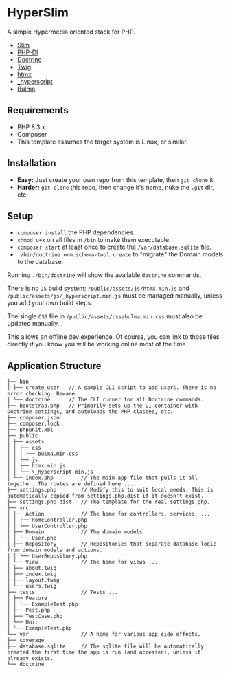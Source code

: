 # HyperSlim

A simple Hypermedia oriented stack for PHP.

- [Slim](http://slimframework.com)
- [PHP-DI](http://php-di.org)
- [Doctrine](http://doctrine-project.org)
- [Twig](http://twig.symfony.com)
- [htmx](http://htmx.org)
- [\_hyperscript](http://hyperscript.org)
- [Bulma](http://bulma.io)

## Requirements

- PHP 8.3.x
- Composer
- This template assumes the target system is Linux, or similar.

## Installation

- **Easy:** Just create your own repo from this template, then `git clone` it.
- **Harder:** `git clone` this repo, then change it's name, nuke the `.git` dir, etc.

## Setup

- `composer install` the PHP dependencies.
- `chmod u+x` on all files in `/bin` to make them executable.
- `composer start` at least once to create the `/var/database.sqlite` file.
- `./bin/doctrine orm:schema-tool:create` to "migrate" the Domain models to the database.

Running `./bin/doctrine` will show the available `doctrine` commands.

There is no `JS` build system; `/public/assets/js/htmx.min.js` and `/public/assets/js/_hyperscript.min.js`
must be managed manually, unless you add your own build steps.

The single `CSS` file in `/public/assets/css/bulma.min.css` must also be updated manually.

This allows an offline dev experience. Of course, you can link to those files directly if you know you
will be working online most of the time.

## Application Structure

```
├── bin
│ ├── create_user   // A sample CLI script to add users. There is no error checking. Beware.
│ └── doctrine      // The CLI runner for all Doctrine commands.
├── bootstrap.php   // Primarily sets up the DI container with Doctrine settings, and autoloads the PHP classes, etc.
├── composer.json
├── composer.lock
├── phpunit.xml
├── public
│ ├── assets
│ │ ├── css
│ │ │ └── bulma.min.css
│ │ └── js
│ │ ├── htmx.min.js
│ │ └── \_hyperscript.min.js
│ └── index.php         // The main app file that pulls it all together. The routes are defined here ...
├── settings.php        // Modify this to suit local needs. This is automatically copied from settings.php.dist if it doesn't exist.
├── settings.php.dist   // The template for the real settings.php.
├── src
│ ├── Action            // The home for controllers, services, ...
│ │ ├── HomeController.php
│ │ └── UserController.php
│ ├── Domain            // The domain models
│ │ └── User.php
│ ├── Repository        // Repositories that separate database logic from domain models and actions.
│ │ └── UserRepository.php
│ └── View              // The home for views ...
│ ├── about.twig
│ ├── index.twig
│ ├── layout.twig
│ └── users.twig
├── tests               // Tests ...
│ ├── Feature
│ │ └── ExampleTest.php
│ ├── Pest.php
│ ├── TestCase.php
│ └── Unit
│ └── ExampleTest.php
└── var                 // A home for various app side effects.
├── coverage
├── database.sqlite     // The sqlite file will be automatically created the first time the app is run (and accessed), unless it already exists.
└── doctrine
```
